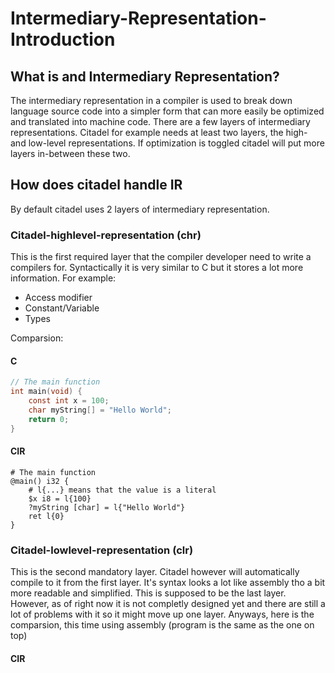 # Intermediary-Representation-Introduction

## What is and Intermediary Representation?

The intermediary representation in a compiler is used to break down language source code into a simpler form that can more easily be optimized and translated into machine code. There are a few layers of intermediary representations. Citadel for example needs at least two layers, the high- and low-level representations. If optimization is toggled citadel will put more layers in-between these two.

## How does citadel handle IR

By default citadel uses 2 layers of intermediary representation.

### Citadel-highlevel-representation (chr)

This is the first required layer that the compiler developer need to write a compilers for. Syntactically it is very similar to C but it stores a lot more information. For example:

- Access modifier
- Constant/Variable
- Types

Comparsion:

#### C

```C
// The main function
int main(void) {
    const int x = 100;
    char myString[] = "Hello World";
    return 0;
}
```

#### CIR

```chr
# The main function
@main() i32 {
    # l{...} means that the value is a literal
    $x i8 = l{100}
    ?myString [char] = l{"Hello World"}
    ret l{0}
}
```

### Citadel-lowlevel-representation (clr)

This is the second mandatory layer. Citadel however will automatically compile to it from the first layer. It's syntax looks a lot like assembly tho a bit more readable and simplified. This is supposed to be the last layer. However, as of right now it is not completly designed yet and there are still a lot of problems with it so it might move up one layer. Anyways, here is the comparsion, this time using assembly (program is the same as the one on top)

#### CIR


